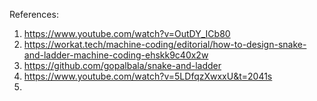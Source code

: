 

References:
1. https://www.youtube.com/watch?v=OutDY_ICb80
2. https://workat.tech/machine-coding/editorial/how-to-design-snake-and-ladder-machine-coding-ehskk9c40x2w
3. https://github.com/gopalbala/snake-and-ladder
4. https://www.youtube.com/watch?v=5LDfqzXwxxU&t=2041s
5. 